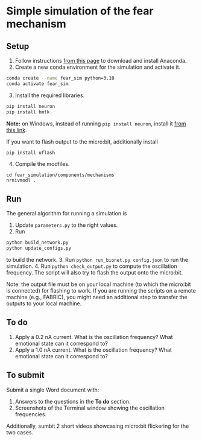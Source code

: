 # Simple simulation of the fear mechanism

## Setup

1. Follow instructions [from this page](https://www.anaconda.com/download/success) to download and install Anaconda.
2. Create a new conda environment for the simulation and activate it.
```bash
conda create --name fear_sim python=3.10
conda activate fear_sim
```
3. Install the required libraries.
```bash
pip install neuron
pip install bmtk
```
**Note:** on Windows, instead of running `pip install neuron`, install it [from this link](https://www.neuron.yale.edu/neuron/download).

If you want to flash output to the micro:bit, additionally install
```bash
pip install uflash
```

4. Compile the modfiles.
```
cd fear_simulation/components/mechanisms
nrnivmodl .
```

## Run

The general algorithm for running a simulation is

1. Update `parameters.py` to the right values.
2. Run 
```bash
python build_network.py
python update_configs.py
```
to build the network.
3. Run `python run_bionet.py config.json` to run the simulation. 
4. Run `python check_output.py` to compute the oscillation frequency. The script will also try to flash the output onto the micro:bit.

Note: the output file must be on your local machine (to which the micro:bit is connected) for flashing to work. If you are running the scripts on a remote machine (e.g., FABRIC), you might need an additional step to transfer the outputs to your local machine.

## To do

1. Apply a 0.2 nA current. What is the oscillation frequency? What emotional state can it correspond to?
2. Apply a 1.0 nA current. What is the oscillation frequency? What emotional state can it correspond to?

## To submit

Submit a single Word document with:
1. Answers to the questions in the **To do** section.
2. Screenshots of the Terminal window showing the oscillation frequencies.

Additionally, sumbit 2 short videos showcasing micro:bit flickering for the two cases. 

